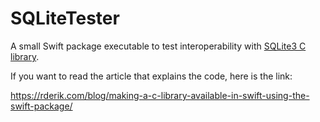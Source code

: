# SQLiteTester

A small Swift package executable to test interoperability with [SQLite3 C library](https://github.com/rderik/Csqlite3).

If you want to read the article that explains the code, here is the link:

https://rderik.com/blog/making-a-c-library-available-in-swift-using-the-swift-package/

